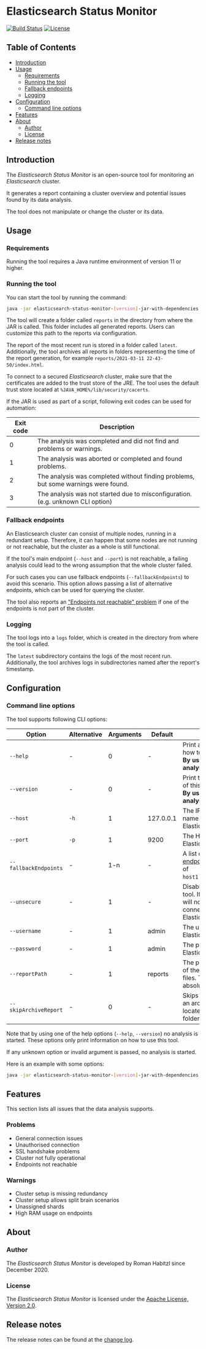 # Elasticsearch Status Monitor

[![Build Status](https://app.travis-ci.com/romanha/elasticsearch-status-monitor.svg?branch=develop)](https://app.travis-ci.com/romanha/elasticsearch-status-monitor)
[![License](https://img.shields.io/badge/License-Apache%202.0-blue.svg)](https://opensource.org/licenses/Apache-2.0)

## Table of Contents

* [Introduction](#introduction)
* [Usage](#usage)
    * [Requirements](#requirements)
    * [Running the tool](#running-the-tool)
    * [Fallback endpoints](#fallback-endpoints)
    * [Logging](#logging)
* [Configuration](#configuration)
    * [Command line options](#command-line-options)
* [Features](#features)
* [About](#about)
    * [Author](#author)
    * [License](#license)
* [Release notes](#release-notes)

<a id="introduction"></a>
## Introduction

The _Elasticsearch Status Monitor_ is an open-source tool for monitoring an _Elasticsearch_ cluster.

It generates a report containing a cluster overview and potential issues found by its data analysis.

The tool does not manipulate or change the cluster or its data.

<a id="usage"></a>
## Usage

<a id="requirements"></a>
### Requirements

Running the tool requires a Java runtime environment of version 11 or higher.

<a id="running-the-tool"></a>
### Running the tool

You can start the tool by running the command:

```bash
java -jar elasticsearch-status-monitor-[version]-jar-with-dependencies.jar
```

The tool will create a folder called `reports` in the directory from where the JAR is called. This folder includes all generated reports.
Users can customize this path to the reports via configuration.

The report of the most recent run is stored in a folder called `latest`.
Additionally, the tool archives all reports in folders representing the time of the report generation, for example `reports/2021-03-11 22-43-50/index.html`.

To connect to a secured _Elasticsearch_ cluster, make sure that the certificates are added to the trust store of the JRE.
The tool uses the default trust store located at `%JAVA_HOME%/lib/security/cacerts`.

If the JAR is used as part of a script, following exit codes can be used for automation:

| Exit code | Description                                                                        |
|-----------|------------------------------------------------------------------------------------|
| 0         | The analysis was completed and did not find and problems or warnings.              |
| 1         | The analysis was aborted or completed and found problems.                          |
| 2         | The analysis was completed without finding problems, but some warnings were found. |
| 3         | The analysis was not started due to misconfiguration. (e.g. unknown CLI option)    |

<a id="fallback-endpoints"></a>
### Fallback endpoints

An Elasticsearch cluster can consist of multiple nodes, running in a redundant setup.
Therefore, it can happen that some nodes are not running or not reachable, but the cluster as a whole is still functional.

If the tool's main endpoint (`--host` and `--port`) is not reachable, a failing analysis could lead to the wrong assumption that the whole cluster failed.

For such cases you can use fallback endpoints (`--fallbackEndpoints`) to avoid this scenario.
This option allows passing a list of alternative endpoints, which can be used for querying the cluster.

The tool also reports an ["Endpoints not reachable" problem](#problems) if one of the endpoints is not part of the cluster.

<a id="logging"></a>
### Logging

The tool logs into a `logs` folder, which is created in the directory from where the tool is called.

The `latest` subdirectory contains the logs of the most recent run.
Additionally, the tool archives logs in subdirectories named after the report's timestamp.

<a id="configuration"></a>
## Configuration

<a id="command-line-options"></a>
### Command line options

The tool supports following CLI options:

| Option                | Alternative | Arguments | Default   | Description                                                                                                | Example                                             |
|-----------------------|-------------|-----------|-----------|------------------------------------------------------------------------------------------------------------|-----------------------------------------------------|
| `--help`              | -           | 0         | -         | Print a help message on how to use this tool.<br/>**By using this option no analysis is started.**         | `--help`                                            |
| `--version`           | -           | 0         | -         | Print the version number of this tool.<br/>**By using this option no analysis is started.**                | `--version`                                         |
| `--host`              | `-h`        | 1         | 127.0.0.1 | The IP address or host name of the Elasticsearch endpoint.                                                 | `--host 127.0.0.1`                                  |
| `--port`              | `-p`        | 1         | 9200      | The HTTP port of the Elasticsearch endpoint.                                                               | `--port 9200`                                       |
| `--fallbackEndpoints` | -           | 1-n       | -         | A list of [fallback endpoints](#fallback-endpoints) in the format of `host1:port1,host2:port2`.            | `--fallbackEndpoints 127.0.0.1:9202,localhost:9204` |
| `--unsecure`          | -           | 1         | -         | Disables security for the tool. If disabled, the tool will not use HTTPS when connecting to Elasticsearch. | `--unsecure`                                        |
| `--username`          | -           | 1         | admin     | The user name of the Elasticsearch user.                                                                   | `--username admin`                                  |
| `--password`          | -           | 1         | admin     | The password of the Elasticsearch user.                                                                    | `--password admin`                                  |
| `--reportPath`        | -           | 1         | reports   | The path to the location of the generated report files. This can be an absolute or relative path.          | `--reportPath "elasticsearch/reports"`              |
| `--skipArchiveReport` | -           | 0         | -         | Skips the generation of an archive report file located in a timestamp folder.                              | `--skipArchiveReport`                               |

Note that by using one of the help options (`--help`, `--version`) no analysis is started.
These options only print information on how to use this tool.

If any unknown option or invalid argument is passed, no analysis is started.

Here is an example with some options:

```bash
java -jar elasticsearch-status-monitor-[version]-jar-with-dependencies.jar --host 127.0.0.1 --port 9200 --username admin --password admin --reportPath "D:\Elasticsearch\reports\"
```

<a id="features"></a>
## Features

This section lists all issues that the data analysis supports.

<a id="problems"></a>
### Problems

* General connection issues
* Unauthorised connection
* SSL handshake problems
* Cluster not fully operational
* Endpoints not reachable

<a id="warnings"></a>
### Warnings

* Cluster setup is missing redundancy
* Cluster setup allows split brain scenarios
* Unassigned shards
* High RAM usage on endpoints

<a id="about"></a>
## About

<a id="author"></a>
### Author

The _Elasticsearch Status Monitor_ is developed by Roman Habitzl since December 2020.

<a id="license"></a>
### License

The _Elasticsearch Status Monitor_ is licensed under the [Apache License, Version 2.0].

<a id="release-notes"></a>
## Release notes

The release notes can be found at the [change log].

[Apache License, Version 2.0]: LICENSE
[change log]: changelog.md